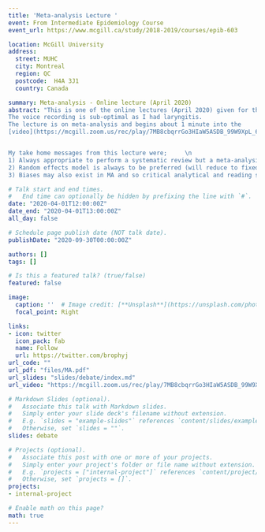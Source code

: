 ```yaml
---
title: 'Meta-analysis Lecture '
event: From Intermediate Epidemiology Course
event_url: https://www.mcgill.ca/study/2018-2019/courses/epib-603

location: McGill University 
address:
  street: MUHC
  city: Montreal
  region: QC
  postcode:  H4A 3J1
  country: Canada

summary: Meta-analysis - Online lecture (April 2020)
abstract: "This is one of the online lectures (April 2020) given for the Intermediate Epidemiology course.
The voice recording is sub-optimal as I had laryngitis.
The lecture is on meta-analysis and begins about 1 minute into the 
[video](https://mcgill.zoom.us/rec/play/7MB8cbqrrGo3HIaW5ASDB_99W9XpL_6sg3UZqPdbn0y2ACEHZFv3ZLREMOsg5xhWZ49Qw7t90TQ4JbIi).


My take home messages from this lecture were;     \n   
1) Always appropriate to perform a systematic review but a meta-analysis may not always be appropriate  \n 
2) Random effects model is always to be preferred (will reduce to fixed effect if no between study variation) \n 
3) Biases may also exist in MA and so critical analytical and reading skills remain essential"

# Talk start and end times.
#   End time can optionally be hidden by prefixing the line with `#`.
date: "2020-04-01T12:00:00Z"
date_end: "2020-04-01T13:00:00Z"
all_day: false

# Schedule page publish date (NOT talk date).
publishDate: "2020-09-30T00:00:00Z"

authors: []
tags: []

# Is this a featured talk? (true/false)
featured: false

image:
  caption: ''  # Image credit: [**Unsplash**](https://unsplash.com/photos/bzdhc5b3Bxs)
  focal_point: Right

links:
- icon: twitter
  icon_pack: fab
  name: Follow
  url: https://twitter.com/brophyj
url_code: ""
url_pdf: "files/MA.pdf"
url_slides: "slides/debate/index.md"
url_video: "https://mcgill.zoom.us/rec/play/7MB8cbqrrGo3HIaW5ASDB_99W9XpL_6sg3UZqPdbn0y2ACEHZFv3ZLREMOsg5xhWZ49Qw7t90TQ4JbIi"

# Markdown Slides (optional).
#   Associate this talk with Markdown slides.
#   Simply enter your slide deck's filename without extension.
#   E.g. `slides = "example-slides"` references `content/slides/example-slides.md`.
#   Otherwise, set `slides = ""`.
slides: debate

# Projects (optional).
#   Associate this post with one or more of your projects.
#   Simply enter your project's folder or file name without extension.
#   E.g. `projects = ["internal-project"]` references `content/project/deep-learning/index.md`.
#   Otherwise, set `projects = []`.
projects:
- internal-project

# Enable math on this page?
math: true
---
```

